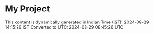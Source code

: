 # My Project

This content is dynamically generated in Indian Time (IST): 2024-08-29 14:15:26 IST
Converted to UTC: 2024-08-29 08:45:26 UTC
